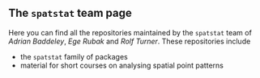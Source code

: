 ## The `spatstat` team page

Here you can find all the repositories maintained by the `spatstat` team of 
_Adrian Baddeley_, _Ege Rubak_ and _Rolf Turner_. These repositories include

- the `spatstat` family of packages
- material for short courses on analysing spatial point patterns
